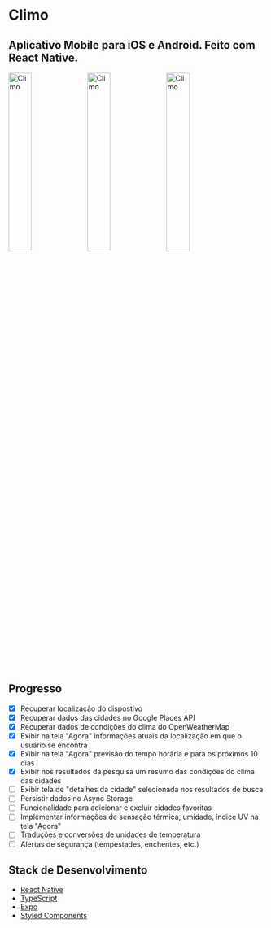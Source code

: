 # Climo 
## Aplicativo Mobile para iOS e Android. Feito com React Native.

<img src="https://i.imgur.com/7plHrza.png" width="30%" alt="Climo"/>
<img src="https://i.imgur.com/xFtwzUt.png" width="30%" alt="Climo"/>
<img src="https://i.imgur.com/Cx2r6fe.png" width="30%" alt="Climo"/>

## Progresso
- [x] Recuperar localização do dispostivo
- [x] Recuperar dados das cidades no Google Places API
- [x] Recuperar dados de condições do clima do OpenWeatherMap
- [x] Exibir na tela "Agora" informações atuais da localização em que o usuário se encontra
- [x] Exibir na tela "Agora" previsão do tempo horária e para os próximos 10 dias
- [x] Exibir nos resultados da pesquisa um resumo das condições do clima das cidades
- [ ] Exibir tela de "detalhes da cidade" selecionada nos resultados de busca
- [ ] Persistir dados no Async Storage
- [ ] Funcionalidade para adicionar e excluir cidades favoritas
- [ ] Implementar informações de sensação térmica, umidade, índice UV na tela "Agora" 
- [ ] Traduções e conversões de unidades de temperatura
- [ ] Alertas de segurança (tempestades, enchentes, etc.)

## Stack de Desenvolvimento
+ [React Native](https://reactnative.dev/)
+ [TypeScript](https://www.typescriptlang.org/)
+ [Expo](https://expo.io/)
+ [Styled Components](https://styled-components.com/)
